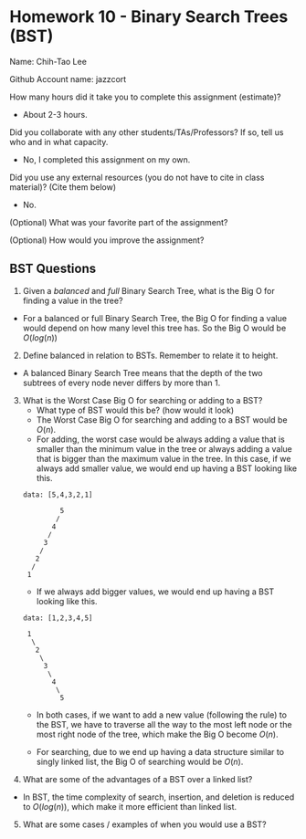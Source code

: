 # Homework 10 - Binary Search Trees (BST)

Name: Chih-Tao Lee

Github Account name: jazzcort

How many hours did it take you to complete this assignment (estimate)? 
- About 2-3 hours.

Did you collaborate with any other students/TAs/Professors? If so, tell us who and in what capacity.  
- No, I completed this assignment on my own.


Did you use any external resources (you do not have to cite in class material)? (Cite them below)  
- No.


(Optional) What was your favorite part of the assignment? 

(Optional) How would you improve the assignment? 

## BST Questions

1. Given a *balanced* and *full* Binary Search Tree, what is the Big O for finding a value in the tree?
- For a balanced or full Binary Search Tree, the Big O for finding a value would depend on how many level this tree has. So the Big O would be $O(log(n))$
2. Define balanced in relation to BSTs. Remember to relate it to height. 
- A balanced Binary Search Tree means that the depth of the two subtrees of every node never differs by more than 1.
3. What is the Worst Case Big O for searching or adding to a BST?
   * What type of BST would this be? (how would it look)
   - The Worst Case Big O for searching and adding to a BST would be $O(n)$.
   - For adding, the worst case would be always adding a value that is smaller than the minimum value in the tree or always adding a value that is bigger than the maximum value in the tree. In this case, if we always add smaller value, we would end up having a BST looking like this.
   ```test
   data: [5,4,3,2,1]

            5
           /
          4
         /
        3
       /
      2
     /
    1
   ```
   - If we always add bigger values, we would end up having a BST looking like this.
   ```test
   data: [1,2,3,4,5]

    1
     \
      2
       \
        3
         \
          4
           \
            5
   ```
   - In both cases, if we want to add a new value (following the rule) to the BST, we have to traverse all the way to the most left node or the most right node of the tree, which make the Big O become $O(n)$.

   - For searching, due to we end up having a data structure similar to singly linked list, the Big O of searching would be $O(n)$.
4. What are some of the advantages of a BST over a linked list?
- In BST, the time complexity of search, insertion, and deletion is reduced to $O(log(n))$, which make it more efficient than linked list.
5. What are some cases / examples of when you would use a BST?

